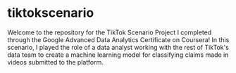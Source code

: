 # tiktokscenario

Welcome to the repository for the TikTok Scenario Project I completed through the Google Advanced Data Analytics Certificate on Coursera! In this scenario, I played the role of a data analyst working with the rest of TikTok's data team to create a machine learning model for classifying claims made in videos submitted to the platform.
